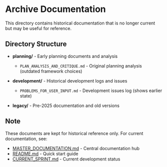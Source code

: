 # Archive Documentation

This directory contains historical documentation that is no longer current but may be useful for reference.

## Directory Structure

- **planning/** - Early planning documents and analysis
  - `PLAN_ANALYSIS_AND_CRITIQUE.md` - Original planning analysis (outdated framework choices)
  
- **development/** - Historical development logs and issues
  - `PROBLEMS_FOR_USER_INPUT.md` - Development issues log (shows earlier state)
  
- **legacy/** - Pre-2025 documentation and old versions

## Note

These documents are kept for historical reference only. For current documentation, see:
- [MASTER_DOCUMENTATION.md](../../MASTER_DOCUMENTATION.md) - Central documentation hub
- [README.md](../../README.md) - Quick start guide
- [CURRENT_SPRINT.md](../../product-management/roadmaps/CURRENT_SPRINT.md) - Current development status